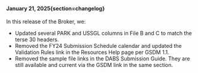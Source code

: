 #### January 21, 2025{section=changelog}
In this release of the Broker, we:

* Updated several PARK and USSGL columns in File B and C to match the terse 30 headers.
* Removed the FY24 Submission Schedule calendar and updated the Validation Rules link in the Resources Help page per GSDM 1.1.
* Removed the sample file links in the DABS Submission Guide. They are still available and current via the GSDM link in the same section.
